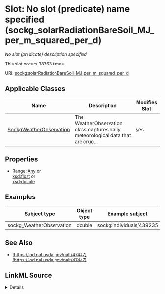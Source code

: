 

# Slot: No slot (predicate) name specified (sockg_solarRadiationBareSoil_MJ_per_m_squared_per_d)


_No slot (predicate) description specified_






This slot occurs 38763 times.


URI: [sockg:solarRadiationBareSoil_MJ_per_m_squared_per_d](https://idir.uta.edu/sockg-ontology/docs/solarRadiationBareSoil_MJ_per_m_squared_per_d)



<!-- no inheritance hierarchy -->





## Applicable Classes

| Name | Description | Modifies Slot |
| --- | --- | --- |
| [SockgWeatherObservation](../classes/SockgWeatherObservation.md) | The WeatherObservation class captures daily meteorological data that are cruc... |  yes  |







## Properties

* Range: [Any](../classes/Any.md)&nbsp;or&nbsp;<br />[xsd:float](http://www.w3.org/2001/XMLSchema#float)&nbsp;or&nbsp;<br />[xsd:double](http://www.w3.org/2001/XMLSchema#double)






## Examples

| Subject type | Object type | Example subject | Example object | Occurrences |
| --- | --- | --- | --- | --- |
| sockg_WeatherObservation | double | sockg:individuals/439235 | 7.35 | 38763 |


## See Also

* [https://lod.nal.usda.gov/nalt/47447](https://lod.nal.usda.gov/nalt/47447)



## LinkML Source

<details>

```yaml
name: sockg_solarRadiationBareSoil_MJ_per_m_squared_per_d
annotations:
  count:
    tag: count
    value: 38763
description: No slot (predicate) description specified
title: No slot (predicate) name specified
examples:
- object:
    example_object: '7.35'
    example_object_type: double
    example_predicate: sockg:solarRadiationBareSoil_MJ_per_m_squared_per_d
    example_subject: sockg:individuals/439235
    example_subject_type: sockg_WeatherObservation
from_schema: soc-kg
see_also:
- https://lod.nal.usda.gov/nalt/47447
rank: 1000
domain: sockg_WeatherObservation
slot_uri: sockg:solarRadiationBareSoil_MJ_per_m_squared_per_d
alias: sockg_solarRadiationBareSoil_MJ_per_m_squared_per_d
domain_of:
- sockg_WeatherObservation
range: Any
any_of:
- range: float
- range: double

```
</details>